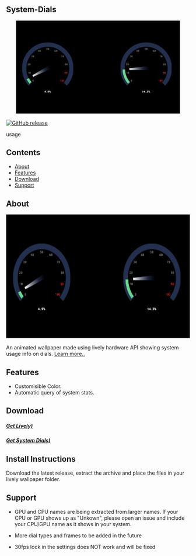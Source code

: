 <p align="center">
<h2>System-Dials</h2>
</p>
<p align="center">
  <img alt="Files Logo" src="./Lplowirl.jpg" width="450" />
</p>

[![GitHub release](https://img.shields.io/github/release/NatromeTex/System-Dials/all.svg)](https://github.com/NatromeTex/System-Dials/releases)

usage
## Contents
- [About](#about)
- [Features](#features)
- [Download](#download)
- [Support](#support)

## About
<img src="./lively_p.gif" width="600" height="338"/>

An animated wallpaper made using lively hardware API showing system usage info on dials. [Learn more..](https://github.com/rocksdanister/lively/wiki/API)

## Features

* Customisible Color.
* Automatic query of system stats.

## Download
##### [Get Lively)](https://github.com/rocksdanister/lively/releases)
##### [Get System Dials)](https://github.com/NatromeTex/System-Dials/releases)

## Install Instructions

Download the latest release, extract the archive and place the files in your lively wallpaper folder.

## Support

* GPU and CPU names are being extracted from larger names. If your CPU or GPU shows up as "Unkown", please open an issue and include your CPU/GPU name as it shows in your system.

* More dial types and frames to be added in the future

* 30fps lock in the settings does NOT work and will be fixed
